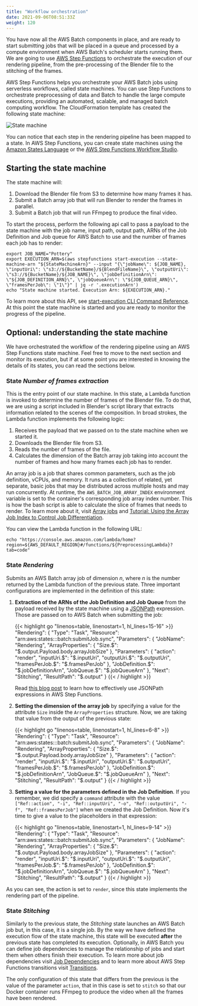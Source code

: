 ```yaml
---
title: "Workflow orchestration"
date: 2021-09-06T08:51:33Z
weight: 120
---
```


You have now all the AWS Batch components in place, and are ready to start submitting jobs that will be placed in a queue and processed by a compute environment when AWS Batch's scheduler starts running them. We are going to use [AWS Step Functions](https://aws.amazon.com/step-functions/?nc1=h_ls&step-functions.sort-by=item.additionalFields.postDateTime&step-functions.sort-order=desc) to orchestrate the execution of our rendering pipeline, from the pre-processing of the Blender file to the stitching of the frames.

AWS Step Functions helps you orchestrate your AWS Batch jobs using serverless workflows, called state machines. You can use Step Functions to orchestrate preprocessing of data and Batch to handle the large compute executions, providing an automated, scalable, and managed batch computing workflow. The CloudFormation template has created the following state machine:

![State machine](/images/rendering-with-batch/state_machine.png)

You can notice that each step in the rendering pipeline has been mapped to a state. In AWS Step Functions, you can create state machines using the [Amazon States Language](https://docs.aws.amazon.com/step-functions/latest/dg/concepts-amazon-states-language.html) or the [AWS Step Functions Workflow Studio](https://docs.aws.amazon.com/step-functions/latest/dg/tutorial-workflow-studio-using.html).


## Starting the state machine

The state machine will:

1. Download the Blender file from S3 to determine how many frames it has.
2. Submit a Batch array job that will run Blender to render the frames in parallel.
3. Submit a Batch job that will run FFmpeg to produce the final video.

To start the process, perform the following api call to pass a payload to the state machine with the job name, input path, output path, ARNs of the Job Definition and Job queue for AWS Batch to use and the number of frames each job has to render:

```
export JOB_NAME="Pottery"
export EXECUTION_ARN=$(aws stepfunctions start-execution --state-machine-arn "${StateMachineArn}" --input "{\"jobName\": ${JOB_NAME}, \"inputUri\": \"s3://${BucketName}/${BlendFileName}\", \"outputUri\": \"s3://${BucketName}/${JOB_NAME}\", \"jobDefinitionArn\": \"${JOB_DEFINITION_ARN}\", \"jobQueueArn\": \"${JOB_QUEUE_ARN}\", \"framesPerJob\": \"1\"}" | jq -r '.executionArn')
echo "State machine started. Execution Arn: ${EXECUTION_ARN}."
```

To learn more about this API, see [start-execution CLI Command Reference](https://docs.aws.amazon.com/cli/latest/reference/stepfunctions/start-execution.html). At this point the state machine is started and you are ready to monitor the progress of the pipeline.

## Optional: understanding the state machine

We have orchestrated the workflow of the rendering pipeline using an AWS Step Functions state machine. Feel free to move to the next section and monitor its execution, but if at some point you are interested in knowing the details of its states, you can read the sections below.

### State *Number of frames extraction*

This is the entry point of our state machine. In this state, a Lambda function is invoked to determine the number of frames of the Blender file. To do that, we are using a script included in Blender's script library that extracts information related to the scenes of the composition. In broad strokes, the Lambda function implements the following logic:

1. Receives the payload that we passed on to the state machine when we started it.
2. Downloads the Blender file from S3.
3. Reads the number of frames of the file.
4. Calculates the dimension of the Batch array job taking into account the number of frames and how many frames each job has to render.

An array job is a job that shares common parameters, such as the job definition, vCPUs, and memory. It runs as a collection of related, yet separate, basic jobs that may be distributed across multiple hosts and may run concurrently. At runtime, the `AWS_BATCH_JOB_ARRAY_INDEX` environment variable is set to the container's corresponding job array index number. This is how the bash script is able to calculate the slice of frames that needs to render.
To learn more about it, visit [Array jobs](https://docs.aws.amazon.com/batch/latest/userguide/array_jobs.html) and [Tutorial: Using the Array Job Index to Control Job Differentiation](https://docs.aws.amazon.com/batch/latest/userguide/array_index_example.html).

You can view the Lambda function in the following URL:

```
echo "https://console.aws.amazon.com/lambda/home?region=${AWS_DEFAULT_REGION}#/functions/${PreprocessingLambda}?tab=code"
```

### State *Rendering*

Submits an AWS Batch array job of dimension *n*, where *n* is the number returned by the Lambda function of the previous state. Three important configurations are implemented in the definition of this state:

1. **Extraction of the ARNs of the Job Definition and Job Queue** from the payload received by the state machine using a [JSONPath](https://docs.aws.amazon.com/kinesisanalytics/latest/dev/about-json-path.html) expression. Those are passed on to AWS Batch when submitting the job:

    {{< highlight go "linenos=table, linenostart=1, hl_lines=15-16" >}}
"Rendering": {
  "Type": "Task",
  "Resource": "arn:aws:states:::batch:submitJob.sync",
  "Parameters": {
    "JobName": "Rendering",
    "ArrayProperties": {
      "Size.$": "$.output.Payload.body.arrayJobSize"
    },
    "Parameters": {
      "action": "render",
      "inputUri.$": "$.inputUri",
      "outputUri.$": "$.outputUri",
      "framesPerJob.$": "$.framesPerJob"
    },
    "JobDefinition.$": "$.jobDefinitionArn",
    "JobQueue.$": "$.jobQueueArn"
  },
  "Next": "Stitching",
  "ResultPath": "$.output"
}
{{< / highlight >}}

    Read [this blog post](https://aws.amazon.com/es/blogs/compute/using-jsonpath-effectively-in-aws-step-functions/) to learn how to effectively use JSONPath expressions in AWS Step Functions.

2. **Setting the dimension of the array job** by specifying a value for the attribute `Size` inside the `ArrayProperties` structure. Now, we are taking that value from the output of the previous state:

    {{< highlight go "linenos=table, linenostart=1, hl_lines=6-8" >}}
"Rendering": {
  "Type": "Task",
  "Resource": "arn:aws:states:::batch:submitJob.sync",
  "Parameters": {
    "JobName": "Rendering",
    "ArrayProperties": {
      "Size.$": "$.output.Payload.body.arrayJobSize"
    },
    "Parameters": {
      "action": "render",
      "inputUri.$": "$.inputUri",
      "outputUri.$": "$.outputUri",
      "framesPerJob.$": "$.framesPerJob"
    },
    "JobDefinition.$": "$.jobDefinitionArn",
    "JobQueue.$": "$.jobQueueArn"
  },
  "Next": "Stitching",
  "ResultPath": "$.output"
}
{{< / highlight >}}

3. **Setting a value for the parameters defined in the Job Definition**. If you remember, we did specify a `command` attribute with the value `["Ref::action", "-i", "Ref::inputUri", "-o", "Ref::outputUri", "-f", "Ref::framesPerJob"]` when we created the Job Definition. Now it's time to give a value to the placeholders in that expression:

    {{< highlight go "linenos=table, linenostart=1, hl_lines=9-14" >}}
"Rendering": {
  "Type": "Task",
  "Resource": "arn:aws:states:::batch:submitJob.sync",
  "Parameters": {
    "JobName": "Rendering",
    "ArrayProperties": {
      "Size.$": "$.output.Payload.body.arrayJobSize"
    },
    "Parameters": {
      "action": "render",
      "inputUri.$": "$.inputUri",
      "outputUri.$": "$.outputUri",
      "framesPerJob.$": "$.framesPerJob"
    },
    "JobDefinition.$": "$.jobDefinitionArn",
    "JobQueue.$": "$.jobQueueArn"
    },
  "Next": "Stitching",
  "ResultPath": "$.output"
}
{{< / highlight >}}

As you can see, the action is set to `render`, since this state implements the rendering part of the pipeline.

### State *Stitching*

Similarly to the previous state, the *Stitching* state launches an AWS Batch job but, in this case, it is a single job. By the way we have defined the execution flow of the state machine, this state will be executed **after** the previous state has completed its execution. Optionally, in AWS Batch you can define job dependencies to manage the relationship of jobs and start them when others finish their execution. To learn more about job dependencies visit [Job Dependencies](https://docs.aws.amazon.com/batch/latest/userguide/job_dependencies.html) and to learn more about AWS Step Functions transitions visit [Transitions](https://docs.aws.amazon.com/step-functions/latest/dg/concepts-transitions.html).

The only configuration of this state that differs from the previous is the value of the parameter `action`, that in this case is set to `stitch` so that our Docker container runs FFmpeg to produce the video when all the frames have been rendered.

